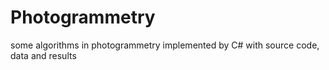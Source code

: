 # Photogrammetry
some algorithms in photogrammetry implemented by C# with source code, data and results

